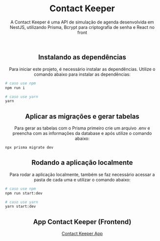 <div align="center">
    <h1>
    Contact Keeper
    </h1>
    <p>A Contact Keeper é uma API de simulação de agenda desenvolvida em NestJS, utilizando Prisma, Bcrypt para criptografia de senha e React no front</p>
</div>

<br>

<div align="center">
    <h2>
    Instalando as dependências
    </h2>
    <p>Para iniciar este projeto, é necessário instalar as dependências. Utilize o comando abaixo para instalar as dependências:</p>
</div>

```bash
# caso use npm
npm run i

# caso use yarn
yarn
```

<div align="center">
    <h2>
    Aplicar as migrações e gerar tabelas
    </h2>
    <p>Para gerar as tabelas com o Prisma primeiro crie um arquivo .env e preencha com as informações da database e após utilize o comando abaixo:</p>
</div>

```bash
npx prisma migrate dev
```

<div align="center">
    <h2>
    Rodando a aplicação localmente
    </h2>
    <p>Para rodar a aplicação localmente, também se faz necessário acessar a pasta de cada uma e utilizar o comando abaixo:</p>
</div>

```bash
# caso use npm
npm run start:dev

# caso use yarn
yarn start:dev
```

<div align="center">
    <h2>
    App Contact Keeper (Frontend)
    </h2>
    <a href="https://github.com/ArthurViniciusBA1/ContactKeeper-app">Contact Keeper App</a>
</div>
